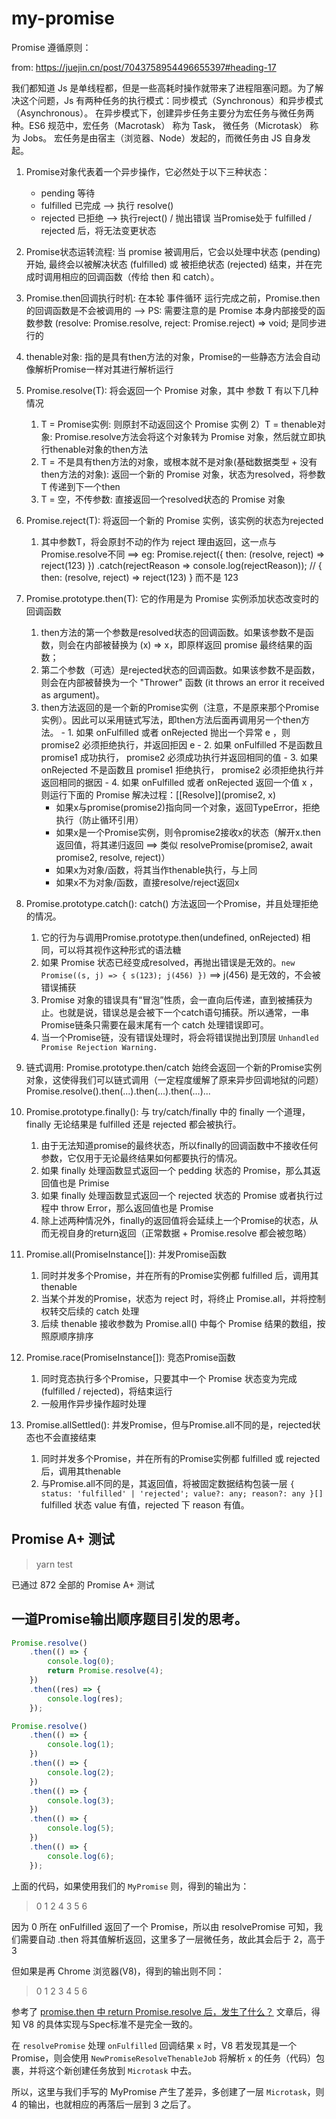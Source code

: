 # my-promise

Promise 遵循原则：

from: https://juejin.cn/post/7043758954496655397#heading-17

我们都知道 Js 是单线程都，但是一些高耗时操作就带来了进程阻塞问题。为了解决这个问题，Js 有两种任务的执行模式：同步模式（Synchronous）和异步模式（Asynchronous）。
在异步模式下，创建异步任务主要分为宏任务与微任务两种。ES6 规范中，宏任务（Macrotask） 称为 Task， 微任务（Microtask） 称为 Jobs。
宏任务是由宿主（浏览器、Node）发起的，而微任务由 JS 自身发起。

1. Promise对象代表着一个异步操作，它必然处于以下三种状态：
     - pending 等待
     - fulfilled 已完成 --> 执行 resolve()
     - rejected 已拒绝 --> 执行reject() / 抛出错误
   当Promise处于 fulfilled / rejected 后，将无法变更状态

2. Promise状态运转流程: 当 promise 被调用后，它会以处理中状态 (pending) 开始, 最终会以被解决状态 (fulfilled) 或 被拒绝状态 (rejected) 结束，并在完成时调用相应的回调函数（传给 then 和 catch）。

3. Promise.then回调执行时机: 在本轮 事件循环 运行完成之前，Promise.then 的回调函数是不会被调用的 --> PS: 需要注意的是 Promise 本身内部接受的函数参数 (resolve: Promise.resolve, reject: Promise.reject) => void; 是同步进行的

4. thenable对象: 指的是具有then方法的对象，Promise的一些静态方法会自动像解析Promise一样对其进行解析运行

5. Promise.resolve(T): 将会返回一个 Promise 对象，其中 参数 T 有以下几种情况
     1) T = Promise实例: 则原封不动返回这个 Promise 实例
     2）T = thenable对象: Promise.resolve方法会将这个对象转为 Promise 对象，然后就立即执行thenable对象的then方法
     3) T = 不是具有then方法的对象，或根本就不是对象(基础数据类型 + 没有then方法的对象): 返回一个新的 Promise 对象，状态为resolved，将参数 T 传递到下一个then
     4) T = 空，不传参数: 直接返回一个resolved状态的 Promise 对象

6. Promise.reject(T): 将返回一个新的 Promise 实例，该实例的状态为rejected
     1) 其中参数T，将会原封不动的作为 reject 理由返回，这一点与Promise.resolve不同 ==>
         eg: Promise.reject({ then: (resolve, reject) => reject(123) })
                 .catch(rejectReason => console.log(rejectReason)); // { then: (resolve, reject) => reject(123) } 而不是 123

7. Promise.prototype.then(T): 它的作用是为 Promise 实例添加状态改变时的回调函数
     1) then方法的第一个参数是resolved状态的回调函数。如果该参数不是函数，则会在内部被替换为 (x) => x，即原样返回 promise 最终结果的函数；
     2) 第二个参数（可选）是rejected状态的回调函数。如果该参数不是函数，则会在内部被替换为一个 "Thrower" 函数 (it throws an error it received as argument)。
     3) then方法返回的是一个新的Promise实例（注意，不是原来那个Promise实例）。因此可以采用链式写法，即then方法后面再调用另一个then方法。
       - 1. 如果 onFulfilled 或者 onRejected 抛出一个异常 e ，则 promise2 必须拒绝执行，并返回拒因 e
       - 2. 如果 onFulfilled 不是函数且 promise1 成功执行， promise2 必须成功执行并返回相同的值
       - 3. 如果 onRejected 不是函数且 promise1 拒绝执行， promise2 必须拒绝执行并返回相同的据因
       - 4. 如果 onFulfilled 或者 onRejected 返回一个值 x ，则运行下面的 Promise 解决过程：[[Resolve]](promise2, x)
         - 如果x与promise(promise2)指向同一个对象，返回TypeError，拒绝执行（防止循环引用）
         - 如果x是一个Promise实例，则令promise2接收x的状态（解开x.then返回值，将其递归返回 ==> 类似 resolvePromise(promise2, await promise2, resolve, reject)）
         - 如果x为对象/函数，将其当作thenable执行，与上同
         - 如果x不为对象/函数，直接resolve/reject返回x

8. Promise.prototype.catch(): catch() 方法返回一个Promise，并且处理拒绝的情况。
     1) 它的行为与调用Promise.prototype.then(undefined, onRejected) 相同，可以将其视作这种形式的语法糖
     2) 如果 Promise 状态已经变成resolved，再抛出错误是无效的。`new Promise((s, j) => { s(123); j(456) })` ==> j(456) 是无效的，不会被错误捕获
     3) Promise 对象的错误具有“冒泡”性质，会一直向后传递，直到被捕获为止。也就是说，错误总是会被下一个catch语句捕获。所以通常，一串Promise链条只需要在最末尾有一个 catch 处理错误即可。
     4) 当一个Promise链，没有错误处理时，将会将错误抛出到顶层 `Unhandled Promise Rejection Warning.`

9. 链式调用: Promise.prototype.then/catch 始终会返回一个新的Promise实例对象，这使得我们可以链式调用（一定程度缓解了原来异步回调地狱的问题） Promise.resolve().then(...).then(...).then(...)...

10. Promise.prototype.finally(): 与 try/catch/finally 中的 finally 一个道理，finally 无论结果是 fulfilled 还是 rejected 都会被执行。
     1) 由于无法知道promise的最终状态，所以finally的回调函数中不接收任何参数，它仅用于无论最终结果如何都要执行的情况。
     2) 如果 finally 处理函数显式返回一个 pedding 状态的 Promise，那么其返回值也是 Primise<pending>
     3) 如果 finally 处理函数显式返回一个 rejected 状态的 Promise 或者执行过程中 throw Error，那么返回值也是 Promise<reject>
     4) 除上述两种情况外，finally的返回值将会延续上一个Promise的状态，从而无视自身的return返回（正常数据 + Promise.resolve 都会被忽略）

11. Promise.all(PromiseInstance[]): 并发Promise函数
     1) 同时并发多个Promise，并在所有的Promise实例都 fulfilled 后，调用其thenable
     2) 当某个并发的Promise，状态为 reject 时，将终止 Promise.all，并将控制权转交后续的 catch 处理
     3) 后续 thenable 接收参数为 Promise.all() 中每个 Promise 结果的数组，按照原顺序排序

12. Promise.race(PromiseInstance[]): 竞态Promise函数
     1) 同时竞态执行多个Promise，只要其中一个 Promise 状态变为完成(fulfilled / rejected)，将结束运行
     2) 一般用作异步操作超时处理

13. Promise.allSettled(): 并发Promise，但与Promise.all不同的是，rejected状态也不会直接结束
     1) 同时并发多个Promise，并在所有的Promise实例都 fulfilled 或 rejected 后，调用其thenable
     2) 与Promise.all不同的是，其返回值，将被固定数据结构包装一层 `{ status: 'fulfilled' | 'rejected'; value?: any; reason?: any }[]` fulfilled 状态 value 有值，rejected 下 reason 有值。

## Promise A+ 测试

> yarn test

已通过 872 全部的 Promise A+ 测试

## 一道Promise输出顺序题目引发的思考。

```js
Promise.resolve()
    .then(() => {
        console.log(0);
        return Promise.resolve(4); 
    })
    .then((res) => {
        console.log(res);
    });

Promise.resolve()
    .then(() => {
        console.log(1);
    })
    .then(() => {
        console.log(2);
    })
    .then(() => {
        console.log(3);
    })
    .then(() => {
        console.log(5);
    })
    .then(() => {
        console.log(6);
    });
```

上面的代码，如果使用我们的 `MyPromise` 则，得到的输出为：

> 0
> 1
> 2
> 4
> 3
> 5
> 6

因为 0 所在 onFulfilled 返回了一个 Promise，所以由 resolvePromise 可知，我们需要自动 .then 将其值解析返回，这里多了一层微任务，故此其会后于 2，高于 3 

但如果是再 Chrome 浏览器(V8)，得到的输出则不同：

> 0
> 1
> 2
> 3
> 4
> 5
> 6

参考了 [promise.then 中 return Promise.resolve 后，发生了什么？](https://www.zhihu.com/question/453677175) 文章后，得知 V8 的具体实现与Spec标准不是完全一致的。

在 `resolvePromise` 处理 `onFulfilled` 回调结果 `x` 时，V8 若发现其是一个 Promise，则会使用 `NewPromiseResolveThenableJob` 将解析 `x` 的任务（代码）包裹，并将这个新创建任务放到 `Microtask` 中去。

所以，这里与我们手写的 MyPromise 产生了差异，多创建了一层 `Microtask`，则 4 的输出，也就相应的再落后一层到 3 之后了。